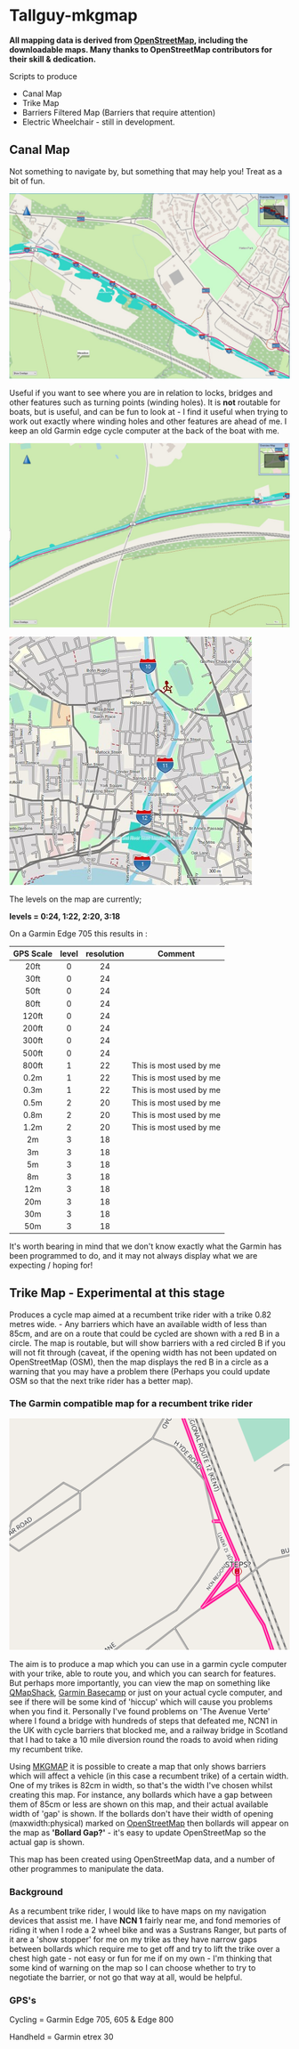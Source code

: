 # Tallguy-mkgmap 

**All mapping data is derived from [OpenStreetMap](https://www.openstreetmap.org/copyright), including the downloadable maps. Many thanks to OpenStreetMap contributors for their skill & dedication.**

Scripts to produce

+  Canal Map  
+  Trike Map  
+  Barriers Filtered Map  (Barriers that require attention)  
+  Electric Wheelchair - still in development.  

## Canal Map

Not something to navigate by, but something that may help you! Treat as a bit of fun.

![canal-2](/assets/canal-2.jpg "Screenshot of canal with locks and a bridge")

Useful if you want to see where you are in relation to locks, bridges and other features such as turning points (winding holes). It is **not** routable for boats, but is useful, and can be fun to look at - I find it useful when trying to work out exactly where winding holes and other features are ahead of me. I keep an old Garmin edge cycle computer at the back of the boat with me.   

![canal-1](/assets/canal-1.jpg "Screenshot of canal with locks and a bridge")

![canal-3](/assets/canal-3.jpg "Screenshot of canal with locks and a bridge")

The levels on the map are currently;

**levels = 0:24, 1:22, 2:20, 3:18**

On a Garmin Edge 705 this results in :

GPS Scale|level|resolution|Comment|
|:--:|:--:|:--:|--|
|20ft|0|24|
|30ft|0|24|
|50ft|0|24|
|80ft|0|24|
|120ft|0|24|
|200ft|0|24|
|300ft|0|24|
|500ft|0|24|
|800ft|1|22|This is most used by me
|0.2m|1|22|This is most used by me
|0.3m|1|22|This is most used by me
|0.5m|2|20|This is most used by me
|0.8m|2|20|This is most used by me
|1.2m|2|20|This is most used by me
|2m|3|18|
|3m|3|18|
|5m|3|18|
|8m|3|18|
|12m|3|18|
|20m|3|18|
|30m|3|18|
|50m|3|18|

It's worth bearing in mind that we don't know exactly what the Garmin has been programmed to do, and it may not always display what we are expecting / hoping for!

## Trike Map - Experimental at this stage 

Produces a cycle map aimed at a recumbent trike rider with a trike 0.82 metres wide. - Any barriers which have an available width of less than 85cm, and are on a route that could be cycled are shown with a red B in a circle. The map is routable, but will show barriers with a red circled B if you will not fit through (caveat, if the opening width has not been updated on OpenStreetMap (OSM), then the map displays the red B in a circle as a warning that you may have a problem there (Perhaps you could update OSM so that the next trike rider has a better map). 

### The Garmin compatible map for a recumbent trike rider


![rcn-steps](/assets/rcn_steps.png "Screenshot of steps highlighted on rcn in Maidstone")

The aim is to produce a map which you can use in a garmin cycle computer with your trike, able to route you, and which you can search for features. But perhaps more importantly, you can view the map on something like [QMapShack](https://github.com/Maproom/qmapshack/wiki/DocMain), [Garmin Basecamp](https://www.garmin.com/en-GB/software/basecamp/) or just on your actual cycle computer, and see if there will be some kind of 'hiccup' which will cause you problems when you find it. Personally I've found problems on 'The Avenue Verte' where I found a bridge with hundreds of steps that defeated me, NCN1 in the UK with cycle barriers that blocked me, and a railway bridge in Scotland that I had to take a 10 mile diversion round the roads to avoid when riding my recumbent trike.  

Using [MKGMAP](https://www.mkgmap.org.uk/) it is possible to create a map that only shows barriers which will affect a vehicle (in this case a recumbent trike) of a certain width. One of my trikes is 82cm in width, so that's the width I've chosen whilst creating this map. For instance, any bollards which have a gap between them of 85cm or less are shown on this map, and their actual available width of 'gap' is shown. If the bollards don't have their width of opening (maxwidth:physical) marked on [OpenStreetMap](https://www.openstreetmap.org) then bollards will appear on the map as **'Bollard Gap?'** - it's easy to update OpenStreetMap so the actual gap is shown.  

This map has been created using OpenStreetMap data, and a number of other programmes to manipulate the data.

### Background

As a recumbent trike rider, I would like to have maps on my navigation devices that assist me. I have **NCN 1** fairly near me, and fond memories of riding it when I rode a 2 wheel bike and was a Sustrans Ranger, but parts of it are a 'show stopper' for me on my trike as they have narrow gaps between bollards which require me to get off and try to lift the trike over a chest high gate - not easy or fun for me if on my own - I'm thinking that some kind of warning on the map so I can choose whether to try to negotiate the barrier, or not go that way at all, would be helpful.  


### GPS's

Cycling = Garmin Edge 705, 605 & Edge 800


Handheld = Garmin etrex 30
